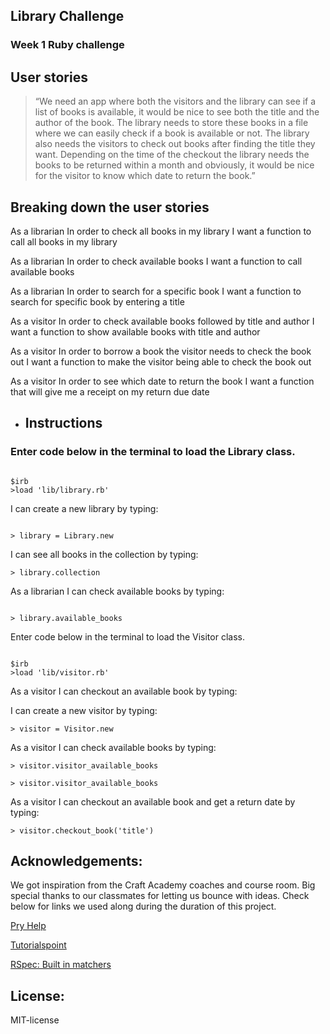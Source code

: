 ## Library Challenge

### Week 1 Ruby challenge

## User stories

> “We need an app where both the visitors and the library can see if a list of books is available, it would be nice to see both the title and the author of the book. The library needs to store these books in a file where we can easily check if a book is available or not. The library also needs the visitors to check out books after finding the title they want. Depending on the time of the checkout the library needs the books to be returned within a month and obviously, it would be nice for the visitor to know which date to return the book.”

## Breaking down the user stories

As a librarian
In order to check all books in my library
I want a function to call all books in my library

As a librarian
In order to check available books
I want a function to call available books

As a librarian
In order to search for a specific book
I want a function to search for specific book by entering a title

As a visitor
In order to check available books followed by title and author
I want a function to show available books with title and author

As a visitor
In order to borrow a book the visitor needs to check the book out
I want a function to make the visitor being able to check the book out

As a visitor
In order to see which date to return the book
I want a function that will give me a receipt on my return due date

- ## Instructions

### Enter code below in the terminal to load the Library class.

```

$irb
>load 'lib/library.rb'

```

I can create a new library by typing:

```

> library = Library.new

```

I can see all books in the collection by typing:

```
> library.collection

```

As a librarian I can check available books by typing:

```

> library.available_books

```

Enter code below in the terminal to load the Visitor class.

```

$irb
>load 'lib/visitor.rb'

```

As a visitor I can checkout an available book by typing:

I can create a new visitor by typing:

```
> visitor = Visitor.new
```

As a visitor I can check available books by typing:

```
> visitor.visitor_available_books
```

```
> visitor.visitor_available_books
```

As a visitor I can checkout an available book and get a
return date by typing:

```
> visitor.checkout_book('title')
```

## Acknowledgements:

We got inspiration from the Craft Academy coaches and course room. Big special thanks to our classmates for letting us bounce with ideas. Check below for links we used along during the duration of this project.

[Pry Help](https://github.com/pry/pry#commands)

[Tutorialspoint](https://www.tutorialspoint.com/ruby/index.htm)

[RSpec: Built in matchers](https://relishapp.com/rspec/rspec-expectations/v/3-4/docs/built-in-matchers/)

## License:

MIT-license
